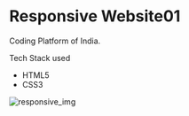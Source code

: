# Responsive Website01
Coding Platform of India.

Tech Stack used
- HTML5
- CSS3

![responsive_img](https://github.com/MoonithaCodes/responsive_website01/assets/149999707/e8741e92-bcf4-4b69-802b-9161f9b26b52)

